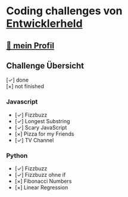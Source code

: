 # Coding challenges von [Entwicklerheld](https://platform.entwicklerheld.de/challenge?challengeFilterStateKey=all)

## [🔗 mein Profil](https://platform.entwicklerheld.de/publicprofile/437b17c4cdada3038b0d10fca874ee9d)

## Challenge Übersicht

[✓] done </br>
[×] not finished

### Javascript

- [✓] Fizzbuzz
- [✓] Longest Substring
- [✓] Scary JavaScript
- [×] Pizza for my Friends
- [✓] TV Channel

### Python

- [✓] Fizzbuzz
- [✓] Fizzbuzz ohne if
- [×] Fibonacci Numbers
- [×] Linear Regression
